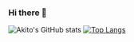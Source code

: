 ### Hi there 👋

![Akito's GitHub stats](https://github-readme-stats-ginkurenai.vercel.app/api?username=GinKuReNai&show_icons=true&theme=transparent&count_private=true)
[![Top Langs](https://github-readme-stats-ginkurenai.vercel.app/api/top-langs/?username=GinKuReNai&layout=compact&count_private=true)](https://github.com/anuraghazra/github-readme-stats)

<!--
**GinKuReNai/GinKuReNai** is a ✨ _special_ ✨ repository because its `README.md` (this file) appears on your GitHub profile.

Here are some ideas to get you started:

- 🔭 I’m currently working on ...
- 🌱 I’m currently learning ...
- 👯 I’m looking to collaborate on ...
- 🤔 I’m looking for help with ...
- 💬 Ask me about ...
- 📫 How to reach me: ...
- 😄 Pronouns: ...
- ⚡ Fun fact: ...
-->
